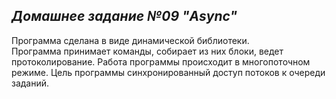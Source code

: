 ## *Домашнее задание №09 "Async"* 

Программа сделана в виде динамической библиотеки.   
Программа принимает команды, собирает из них блоки, ведет протоколирование. Работа программы происходит в многопоточном режиме. 
Цель программы синхронированный доступ потоков к очереди заданий.
